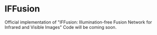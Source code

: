 # IFFusion
Official implementation of "IFFusion: Illumination-free Fusion Network for Infrared and Visible Images"
Code will be coming soon.
